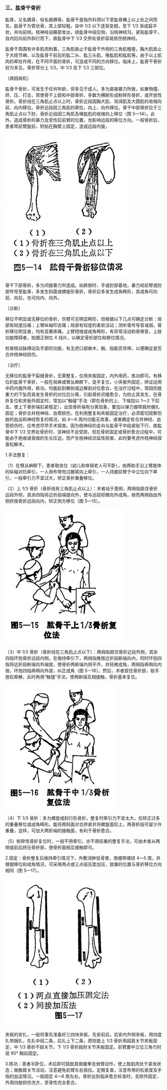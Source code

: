 ### 三、肱骨干骨折

肱骨，又名臑骨，俗名胳膊骨。肱骨干是指外科颈以下至肱骨髁上以上处之间而言。肱骨干为管状骨，其上部较粗，自中 1/3 以下逐渐变细，至下 1/3 渐成扁平状，并向前倾。桡神经自腋部发出，绕肱骨中段后侧，沿桡神经沟，紧贴肱骨干，自内后向前外斜行而下，故肱骨中下 1/3 交界处骨折容易损伤桡神经。

肱骨干周围有许多肌肉附着，三角肌抵止于肱骨干外侧的三角肌粗隆，胸大肌抵止于大结节嵴，以及肱骨干前后的肱二头、肱三头肌、喙肱肌和肱肌等。由于以上肌肉的牵拉作用，在不同平面的骨折，可造成不同的方向移位。临床上，肱骨干骨折较为多见，骨折常分上 1/3，中 1/3 及下 1/3 三部位。

〔病因病机〕

肱骨干骨折，可发生于任何年龄，但多见于成人。多为直接暴力所致，如重物撞、挤、压、打击，常使骨干上部和中部骨折，多数为横断形成粉碎形骨折，或开放性骨折。骨折线在三角肌止点以上时，骨折近段因胸大肌、背阔肌及大圆肌的收缩向前、向内移位。骨折远段因三角肌的牵拉，向上、向外移位。骨干中部骨折位于三角肌止点以下肘，骨折近段因三角肌及喙肱肌的收缩向上移位（图 5—14）。此外，造成骨折的暴力及受伤后前臂的位置，也影响远段的移位方向。一般骨折后，患者常前臂旋前，附贴在胸壁上固定，造成远段内旋。

<img src="./img/5-14.jpg" style="zoom:70%;" />

骨干下部骨折，多为间接暴力所造成。如跌倒时，手或肘部着地，暴力经前臂或肘部传导至肱骨，多发生斜面或螺旋形骨折，骨折后多发生成角畸形，其成角可向前、向后，也可向内、向外。

〔诊断〕

移位不明显或无移位的骨折，伤臂可无明显畸形，但根据以下几点可确定诊断：局部有轻度压痛；上臂纵轴叩击痛；局部有轻度的柔软活动；测听骨传导音减弱。骨折移位明显者，均有显著疼痛，上臂短缩或成角畸形，有异常活动和骨擦音，上肢功能障碍者，拍摄正侧位 X 线片，以确定骨折部位和移位情况。

检查桡动脉搏动及手部的功能，有无虎口部麻木，腕、指能否背伸，以便确定是否合并桡神经损伤。

〔治疗〕

无移位的肱骨干裂缝骨折，无需整复，仅用夹板固定，内外用药，练功即可。有移位的肱骨干骨折，一般在局麻或臂丛麻醉下，徒手复位，小夹板外固定，辨证运用中药内服外用，练功，均能起到解剖或近解剖对位愈合。在治疗过程中，常因伤肢重力的下坠而易发生骨折的对位后分离，引起骨折迟缓愈合，为防止其发生，在骨折复位和夹板外固定时，常加以“触碰”手法（即在骨折的上、下端加以 1〜2 下扣击，使上下骨折端扣紧稳定），出现骨折端有分离现象，要加以弹力绷带肩肘绷扎固定；骨折合并桡神经、血管损伤，在利用整复和夹板固定治疗，必须密切观察伤肢的血运和神经恢复的情况，如 4〜6 周内功能无改善，或者确定有合并神经、血管损伤时，应考虑尽早手术探查。因为桡神经的走向与肱骨干中段紧贴下行，故肱骨中下 1/3 交界处骨折时，该神经不会受损，但在骨折固定或骨折愈合过程中，可能由于疤痕或骨痂的生长压迫，而产生桡神经迟延性损害，此时要考虑作桡神经探查松解术。

1.手法整复：

（1）在臂丛麻醉下，患者取坐位（幼儿和体弱老人可平卧），由两助手沿上臂肢体的纵轴对抗牵引，一人用布带兜过腋窝向上牵引，一人持握前臂于中立位向下牵引，一般牵引力不宜过大，矫正骨折重叠移位。

（2）上 1/3 骨折（骨折线有三角肌止点以上）：术者站于患侧，两拇指抵住骨折远段外侧，其余四指将近折段端提向外，使与远段轻微向外成角，继而两拇指由外侧挤按骨折远段向内，矫正侧方移位（图 5—15）。

<img src="./img/5-15.jpg" style="zoom:70%;" />

（3）中 1/3 骨折（骨折线在三角肌止点以下）：两拇指抵住骨折近段外侧，其余四指环抱骨折远段内侧。在维持牵引下，两拇指推按近折段断端向内，同时环抱四指将远折段断端向外端提，使骨折两断端内侧平齐，并轻微成角，两拇指再稍向内按，环抱四指再稍向外提，纠正成角（图 5—16）。然后，术者捏住骨折部，助手放松牵解，此时再用“触撞”手法，使两断端互相接触，骨折基本复位。

<img src="./img/5-16.jpg" style="zoom:70%;" />

（4）下 1/3 骨折：多为螺旋或斜行形骨折，整复时牵引力不宜太大，仅矫正过多的重叠移位或成角畸形。能将两斜面对合挤紧并将螺旋面扣上，两骨折段可留少许重叠，这样，可加大两折端的接触面，有利于骨折愈合。

（5）粉碎性骨折复位时，一般不用牵引，亦不用较重的整复手法，可由术者从两侧或前后挤压骨折部，使骨折面相互接触即可。

2.固定：骨折整复后维持牵引情况下，外敷消肿驳骨膏，用绷带缠绕 4〜5 周，并根据移位和成角情况，可采用两点或三点纸压垫加压，放置的位置与骨折移位方向相同（图 5—17）。

<img src="./img/5-17.jpg" style="zoom:70%;" />

夹板的安扎，一般将事先准备好三四块夹板，先安前后，后安内外侧夹板，用四度扎带捆扎，先扎中段二条，后扎上下二条，原则是上 1/3 骨折用超肩关节夹板固定，中 1/3 骨折不超关节，下 1/3 骨折超肘关节夹板固定。前臂置中立位三角巾肘屈 90° 胸前固定。

3.练功：患者半卧位，术后即可鼓励其做握拳及耸臂动作，使上肢肌肉处于紧张状态；做腕肩关节活动，注意避免前臂左右摇拉。定期复查，注意布带的松紧度及手指的血运情况。一般固定 4〜6 周左右，骨折达到临床愈合标准时，去除外固定，外用四肢损伤洗方，至骨性完全愈合。
